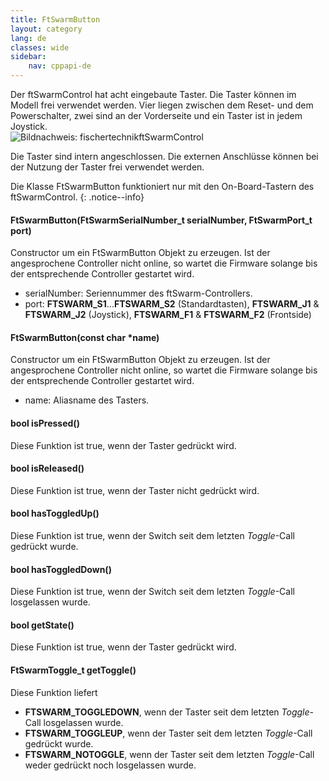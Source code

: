 ```yaml
---
title: FtSwarmButton
layout: category
lang: de
classes: wide
sidebar:
    nav: cppapi-de
---
```

<div class="apicontainer">
    <div class="apileft">
        Der ftSwarmControl hat acht eingebaute Taster. Die Taster können im Modell frei verwendet werden.
        Vier liegen zwischen dem Reset- und dem Powerschalter, zwei sind an der Vorderseite und ein Taster ist in jedem Joystick. 
    </div>
    <div class="apiright apiimg"><img title="Bildnachweis: fischertechnik" src="/assets/img/ftSwarmControl.png">ftSwarmControl</div>
</div>

Die Taster sind intern angeschlossen. Die externen Anschlüsse können bei der Nutzung der Taster frei verwendet werden. 

Die Klasse FtSwarmButton funktioniert nur mit den On-Board-Tastern des ftSwarmControl.
{: .notice--info}

#### FtSwarmButton(FtSwarmSerialNumber_t serialNumber, FtSwarmPort_t port)

Constructor um ein FtSwarmButton Objekt zu erzeugen. Ist der angesprochene Controller nicht online, so wartet die Firmware solange bis der entsprechende Controller gestartet wird.

- serialNumber: Seriennummer des ftSwarm-Controllers.
- port: **FTSWARM_S1**...**FTSWARM_S2** (Standardtasten), **FTSWARM_J1** & **FTSWARM_J2** (Joystick), **FTSWARM_F1** & **FTSWARM_F2** (Frontside)
  
  
#### FtSwarmButton(const char *name)

Constructor um ein FtSwarmButton Objekt zu erzeugen. Ist der angesprochene Controller nicht online, so wartet die Firmware solange bis der entsprechende Controller gestartet wird.

- name: Aliasname des Tasters.

#### bool isPressed()

Diese Funktion ist true, wenn der Taster gedrückt wird.

#### bool isReleased()

Diese Funktion ist true, wenn der Taster nicht gedrückt wird.

#### bool hasToggledUp()

Diese Funktion ist true, wenn der Switch seit dem letzten *Toggle*-Call gedrückt wurde.

#### bool hasToggledDown()

Diese Funktion ist true, wenn der Switch seit dem letzten *Toggle*-Call losgelassen wurde.

#### bool getState()

Diese Funktion ist true, wenn der Taster gedrückt wird.

#### FtSwarmToggle_t getToggle()

Diese Funktion liefert
- **FTSWARM_TOGGLEDOWN**, wenn der Taster seit dem letzten *Toggle*-Call losgelassen wurde.
- **FTSWARM_TOGGLEUP**, wenn der Taster seit dem letzten *Toggle*-Call gedrückt wurde.
- **FTSWARM_NOTOGGLE**, wenn der Taster seit dem letzten *Toggle*-Call weder gedrückt noch losgelassen wurde.